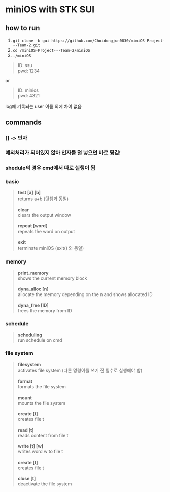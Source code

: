 # miniOS with STK SUI


## how to run
1.  `git clone -b gui https://github.com/Choidongjun0830/miniOS-Project---Team-2.git`
2.  `cd /miniOS-Project---Team-2/miniOS`
3.  `./miniOS`

> ID: ssu
> <br/>pwd: 1234

or

> ID: minios
> <br/>pwd: 4321

log에 기록되는 user 이름 외에 차이 없음

## commands
### [] -> 인자
### **예외처리가 되어있지 않아 인자를 덜 넣으면 바로 튕김!**
### **shedule의 경우 cmd에서 따로 실행이 됨**

### basic
> **test [a] [b]**<br/>returns a+b (덧셈과 동일)
> <br/><br/>**clear**<br/>clears the output window
> <br/><br/>**repeat [word]**<br/> repeats the word on output
> <br/><br/>**exit**<br/> terminate miniOS (exit() 와 동일)

### memory
> **print_memory**<br/> shows the current memory block
> <br/><br/>**dyna_alloc [n]**<br/> allocate the memory depending on the n and shows allocated ID
> <br/><br/>**dyna_free [ID]**<br/> frees the memory from ID

### schedule
> **scheduling**<br/> run schedule on cmd

### file system
> **filesystem**<br/>activates file system (다른 명령어를 쓰기 전 필수로 실행해야 함)
> <br/><br/>**format**<br/>formats the file system
> <br/><br/>**mount**<br/> mounts the file system
> <br/><br/>**create [t]**<br/> creates file t
> <br/><br/>**read [t]**<br/> reads content from file t 
> <br/><br/>**write [t] [w]**<br/> writes word w to file t
> <br/><br/>**create [t]**<br/> creates file t
> <br/><br/>**close [t]**<br/> deactivate the file system
